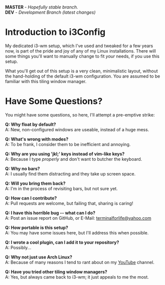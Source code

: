**MASTER** - _Hopefully stable branch._\
**DEV** - _Development Branch (latest changes)_

# Introduction to i3Config

My dedicated i3-wm setup, which I've used and tweaked for a few years now, is part of the pride and joy of any of my Linux installations. There will some things you'll want to manually change to fit _your_ needs, if you use this setup.

What you'll get out of this setup is a very clean, minimalistic layout, without the hand-holding of the default i3-wm configuration. You are assumed to be familiar with this tiling window manager.

# Have Some Questions?

You might have some questions, so here, I'll attempt a pre-emptive strike:

  **Q: Why float by default?**\
  A: New, non-configured windows are useable, instead of a huge mess.

  **Q: What's wrong with modes?**\
  A: To be frank, I consider them to be inefficient and annoying.

  **Q: Why are you using 'jkl;' keys instead of vim-like keys?**\
  A: Because I type _properly_ and don't want to butcher the keyboard.

  **Q: Why no bars?**\
  A: I usually find them distracting and they take up screen space.

  **Q: Will you bring them back?**\
  A: I'm in the process of revisiting bars, but not sure yet.

  **Q: How can I contribute?**\
  A: Pull requests are welcome, but failing that, sharing is caring!

  **Q: I have this horrible bug -- what can I do?**\
  A: Post an issue report on GitHub, or E-Mail: terminalforlife@yahoo.com

  **Q: How portable is this setup?**\
  A: You may have some issues here, but I'll address this when possible.

  **Q: I wrote a cool plugin, can I add it to your repository?**\
  A: Possibly...

  **Q: Why not just use Arch Linux?**\
  A: Because of many reasons I tend to rant about on my [YouTube](https://www.youtube.com/channel/UCfp-lNJy4QkIGnaEE6NtDSg) channel.

  **Q: Have you tried other tiling window managers?**\
  A: Yes, but always came back to i3-wm; it just appeals to me the most.
